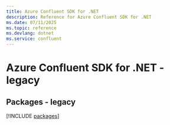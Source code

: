 ```yaml
---
title: Azure Confluent SDK for .NET
description: Reference for Azure Confluent SDK for .NET
ms.date: 07/11/2025
ms.topic: reference
ms.devlang: dotnet
ms.service: confluent
---
```

# Azure Confluent SDK for .NET - legacy
## Packages - legacy
[!INCLUDE [packages](confluent-index.md)]
